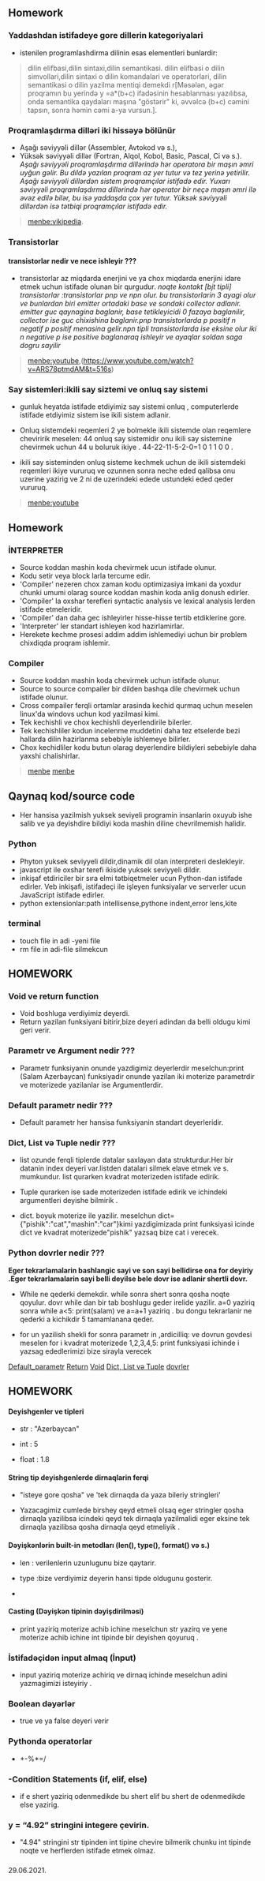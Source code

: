 ## Homework


### Yaddashdan istifadeye gore dillerin kategoriyalari

- istenilen programlashdirma dilinin esas elementleri bunlardir:
>dilin elifbasi,dilin sintaxi,dilin semantikasi.
>dilin elifbasi o dilin simvollari,dilin sintaxi o dilin komandalari ve operatorlari, dilin semantikasi o dilin yazilma mentiqi demekdi r[Məsələn, əgər proqramın bu yerində y =a*(b+c) ifadəsinin hesablanması yazılıbsa, onda semantika qaydaları maşına "göstərir" ki, əvvəlcə (b+c) cəmini tapsın, sonra həmin cəmi a-ya vursun.].

### Proqramlaşdırma dilləri iki hissəyə bölünür

- Aşağı səviyyəli dillər (Assembler, Avtokod və s.),
- Yüksək səviyyəli dillər (Fortran, Alqol, Kobol, Basic, Pascal, Ci və s.).
*Aşağı səviyyəli proqramlaşdırma dillərində hər operatora bir maşın əmri uyğun gəlir. Bu dildə yazılan proqram az yer tutur və tez yerinə yetirilir. Aşağı səviyyəli dillərdən sistem proqramçılar istifadə edir. Yuxarı səviyyəli proqramlaşdırma dillərində hər operator bir neçə maşın əmri ilə əvəz edilə bilər, bu isə yaddaşda çox yer tutur. Yüksək səviyyəli dillərdən isə tətbiqi proqramçılar istifadə edir.*
>[menbe:vikipedia](https://az.wikipedia.org/wiki/Proqramla%C5%9Fd%C4%B1rma_dill%C9%99ri).

### Transistorlar

#### transistorlar nedir ve nece ishleyir ???

- transistorlar az miqdarda enerjini ve ya chox miqdarda enerjini idare etmek uchun istifade olunan bir qurgudur.
*noqte kontakt [bjt tipli] transistorlar :transistorlar pnp ve npn olur. bu transistorlarin 3 ayagi olur ve bunlardan biri emitter ortadaki base ve sondaki collector adlanir. emitter guc qaynagina baglanir, base tetikleyicidi  0 fazaya baglanilir, collector ise guc chixishina baglanir.pnp transistorlarda p positif n negatif p positif menasina gelir.npn tipli transistorlarda ise eksine olur iki n negative p ise positive baglanaraq ishleyir ve ayaqlar soldan saga dogru sayilir*
>[menbe:youtube](https://www.youtube.com/watch?v=1r9pNtSAveE),(https://www.youtube.com/watch?v=ARS78ptmdAM&t=516s)

### Say sistemleri:ikili say siztemi ve onluq say sistemi 

* gunluk heyatda istifade etdiyimiz say sistemi onluq , computerlerde istifade etdiyimiz sistem ise ikili sistem adlanir.
- Onluq sistemdeki reqemleri 2 ye bolmekle ikili sistemde olan reqemlere cheviririk meselen: 44 onluq say sistemidir onu ikili say sistemine chevirmek uchun 44 u boluruk ikiye . 44-22-11-5-2-0=1 0 1 1 0 0 .

- ikili say sisteminden onluq sisteme kechmek uchun de ikili sistemdeki reqemleri ikiye vururuq ve ozunnen sonra neche eded qalibsa onu uzerine yazirig ve 2 ni de uzerindeki edede ustundeki eded qeder vururuq.

>[menbe:youtube](https://www.youtube.com/watch?v=9H5HKGegcZg)




## Homework

### İNTERPRETER 

- Source koddan mashin koda chevirmek ucun istifade olunur.
- Kodu setir veya block larla tercume edir.
- 'Compiler' nezeren chox zaman kodu optimizasiya imkani da yoxdur chunki umumi olarag source koddan mashin koda anlig donush edirler.
- 'Compiler' la oxshar terefleri syntactic analysis ve lexical analysis lerden istifade etmeleridir.
- 'Compiler' dan daha gec ishleyirler hisse-hisse tertib etdiklerine gore.
- 'Interpreter' ler standart ishleyen kod hazirlamirlar.
- Herekete kechme prosesi addim addim ishlemediyi uchun bir problem chixdiqda proqram ishlemir.

### Compiler

- Source koddan mashin koda chevirmek uchun istifade olunur.
- Source to source compailer bir dilden bashqa dile chevirmek uchun istifade olunur.
- Cross compailer ferqli ortamlar arasinda kechid qurmaq uchun meselen linux'da windovs uchun kod yazilmasi kimi.
- Tek kechishli ve chox kechishli deyerlendirile bilerler.
- Tek kechishliler kodun incelenme muddetini daha tez etselerde bezi hallarda dilin hazirlanma sebebiyle ishlemeye bilirler.
- Chox kechidliler kodu butun olarag deyerlendire bildiyleri sebebiyle daha yaxshi chalishirlar.

>[menbe](https://ceaksan.com/tr/compiler-interpreter)
>[menbe](https://tr.wikipedia.org/wiki/Derleyici)

## Qaynaq kod/source code

- Her hansisa yazilmish yuksek seviyeli programin insanlarin oxuyub ishe salib ve ya deyishdire bildiyi koda mashin diline chevrilmemish halidir.

### Python

- Phyton yuksek seviyyeli dildir,dinamik dil olan interpreteri deslekleyir.
- javascript ile oxshar terefi ikiside yuksek seviyyeli dildir.
- inkişaf etdiriciler bir sıra elmi tətbiqetmeler ucun Python-dan istifade edirler. Veb inkişafi, istifadeçi ile işleyen funksiyalar ve serverler ucun JavaScript istifade edirler.
- python extensionlar:path intellisense,pythone indent,error lens,kite

### terminal

- touch file in adi -yeni file
- rm file in adi-file silmekcun


## HOMEWORK 

### Void ve return function

- Void boshluga verdiyimiz deyerdi.
- Return yazilan funksiyani bitirir,bize deyeri adindan da belli oldugu kimi geri verir.

### Parametr ve Argument nedir ???

- Parametr funksiyanin onunde yazdigimiz deyerlerdir meselchun:print (Salam Azerbaycan) funksiyadir onunde yazilan iki moterize parametrdir ve moterizede yazilanlar ise Argumentlerdir.

### Default parametr nedir ???

- Default parametr her hansisa funksiyanin standart deyerleridir.

### Dict, List və Tuple nedir ???

- list ozunde ferqli tiplerde datalar saxlayan data strukturdur.Her bir datanin index deyeri var.listden datalari silmek elave etmek ve s. mumkundur. list qurarken kvadrat moterizeden  istifade edirik.

- Tuple qurarken ise sade moterizeden istifade edirik ve ichindeki argumentleri deyishe bilmirik .

- dict. boyuk moterize ile yazilir. meselchun dict={"pishik":"cat","mashin":"car"}kimi yazdigimizada print funksiyasi icinde dict ve kvadrat moterizede"pishik" yazsaq bize cat i verecek.

### Python dovrler nedir ???

**Eger tekrarlamalarin bashlangic sayi ve son sayi bellidirse ona for deyiriy .Eger tekrarlamalarin sayi belli deyilse bele dovr ise adlanir shertli dovr.**

- While ne qederki demekdir. while sonra shert sonra qosha noqte qoyulur. dovr while dan bir tab boshlugu geder irelide yazilir. a=0 yaziriq sonra while a<5: print(salam) ve a=a+1 yaziriq . bu dongu tekrarlanir ne qederki a kichikdir 5 tamamlanana qeder.

- for un yazilish shekli for sonra parametr in ,ardicilliq: ve dovrun govdesi
  meselen  for i kvadrat moterizede 1,2,3,4,5: print funksiyasi ichinde i yazsag ededlerimizi bize sirayla verecek



[Default_parametr](https://bidb.itu.edu.tr/seyir-defteri/blog/2013/09/06/varsay%C4%B1lan-de%C4%9Ferler-(defaults))
[Return](https://python-istihza.yazbel.com/fonksiyonlar.html#return-deyimi)
[Void](https://www.youtube.com/watch?v=Bohe_gZsZiY)
[Dict, List və Tuple](https://www.youtube.com/watch?v=DG6fn7CoF_k)
[dovrler](https://www.youtube.com/watch?v=hRHLH-YA8Sg)







## HOMEWORK


#### Deyishgenler ve tipleri 

- str : "Azerbaycan"

- int : 5

- float : 1.8

#### String tip deyishgenlerde dirnaqlarin ferqi 

- "isteye gore qosha" ve 'tek dirnaqda da yaza bileriy stringleri' 

- Yazacagimiz cumlede birshey qeyd etmeli olsaq eger stringler qosha dirnaqla yazilibsa icindeki qeyd tek dirnaqla yazilmalidi eger eksine tek dirnaqla yazilibsa qosha dirnaqla qeyd etmeliyik .

#### Dəyişkənlərin built-in metodları (len(), type(), format() və s.)

- len : verilenlerin uzunlugunu bize qaytarir.

- type :bize verdiyimiz deyerin hansi tipde oldugunu gosterir.

- 

#### Casting (Dəyişkən tipinin dəyişdirilməsi)
 
 - print yaziriq moterize achib ichine meselchun str yazirq ve yene moterize achib ichine int tipinde bir deyishen qoyuruq .

### İstifadəçidən input almaq (İnput)

- input yaziriq moterize achiriq ve dirnaq ichinde meselchun adini yazmagimizi isteyiriy .

### Boolean dəyərlər

- true ve ya false deyeri verir

### Pythonda operatorlar

- +-%*=/

### -Condition Statements (if, elif, else)

- if e shert yaziriq odenmedikde bu shert elif bu shert de odenmedikde else yazirig.

### y = “4.92” stringini integere çevirin.

- "4.94" stringini str tipinden int tipine chevire bilmerik chunku int tipinde noqte ve herflerden istifade etmek olmaz.

### 

29.06.2021.